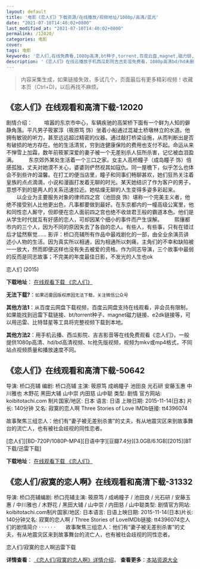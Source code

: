 ```yaml
---
layout: default
title: '电影《恋人们》下载资源/在线播放/视频地址/1080p/高清/蓝光'
date: "2021-07-10T14:40:02+0800"
last_modified_at: "2021-07-10T14:40:02+0800"
permalink: /12020/
categories: 电影
cover:
tags: 电影
keywords: '恋人们,在线免费看,1080p高清,bt种子,torrent,百度云盘,magnet,磁力链,迅雷下载资源'
description: '《恋人们》在线云播放手机西瓜影院吉吉影音免费看，1080p高清bd/hd未删减完整版和tc抢先枪版，mkv/mp4格式，附带bt/torrent种子、magnet/磁力链、百度云盘、网盘资源迅雷下载链接'
---
```


>内容采集生成，如果链接失效，多试几个，页面最后有更多精彩视频！收藏本页（Ctrl+D)，以后再找不麻烦。


## 《恋人们》在线观看和高清下载-12020

剧情介绍： 　　喧嚣的东京市中心，车辆疾驰的高架桥下面有一个鲜为人知的僻静角落。平凡男子筱冢淳（筱原笃 饰）坐着小船通过混凝土桥墩林立的水道。他拥有敏锐的听力，甚至远远超过精密的仪器。通过敲打桥梁设施，从而判断出是否有破损的地方存在。他的生活清贫，穷到连健康保险的费用也支付不起。命运从来不惮雪上加霜，数年前筱冢深爱的妻子被一个无差别杀人狂所杀害，记忆被血泪盈满。 　　东京郊外某处生活着一个三口之家。女主人高桥瞳子（成岛瞳子 饰）倍感孤独，丈夫对她漠不关心，婆婆则俨然视其如寇仇。同一屋檐下，似乎怎么也体会不到些许的温馨。在打工的便当店里，瞳子和同事们畅聊甚欢，她们狂热关注着皇族的点点滴滴，小说和漫画打发着无聊的时光。某天她结识了作为客户的男子，意想不到的是两人的关系迅速拉近。她枯燥无聊的人生变得多姿多彩起来。 　　以企业为主要服务对象的律师四之宫（池田良 饰）堪称一个完美主义者，他绝不接受别人比他更出色，凡事都要做到最好。在东京都内的一幢高级公寓里，他和同性恋人厮守，但即便在恋人面前四之宫也绝不收敛君王般的霸道本色。他们是从学生时代就互有好感的恋人，可却因某个细小的事件而产生误解。 　　熙攘都市内的三个人，因为不同的原因失去了各自的恋人。有些人，有些事，只有在错过后才猛然察觉…… 影评：桥口亮辅所有作品中最戏剧化的一部，由全业余演员讲述小人物的生活。因为真实所以相通，因为相通所以刺痛，主角们的不幸和缺陷被一一放大，然而即便这样也没有失去被爱的资格。作为同志导演，三个故事中最弱的反而是同志故事；不完美的年度最佳日影，不发光的人生也ok


恋人们 (2015)

**下载地址**： [在线观看下载 《恋人们》](https://www.btbtdy.me/btdy/dy7296.html) 


**无法下载?**：`如果迅雷因版权原因无法下载，关注微信公众号 `

**其他方法1**：从百度云网盘下载视频，百度云网盘支持在线观看，非会员有限制，如果能找到迅雷下载链接、bt/torrent种子、magnet磁力链接、e2dk链接等，可以用迅雷、比特彗星等工具将完整视频下载到本地。

**其他方法2**：用手机云播、西瓜影院、吉吉影音等在线免费观看《恋人们》，一般提供1080p高清、hd/bd高清视频、tc抢先版视频，视频为mkv或mp4格式，不同站点视频质量和播放速度不同。


## 《恋人们》在线观看和高清下载-50642

导演: 桥口亮辅 编剧: 桥口亮辅 主演: 筱原笃 成嶋瞳子 池田良 光石研 安藤玉惠 中川雅也 木野花 黑田大辅 山中崇 内田慈 山中聪 类型: 剧情 官方网站: koibitotachi.com 制片国家/地区: 日本 语言: 日语 上映日期: 2015-11-14(日本) 片长: 140分钟 又名: 寂寞的恋人啊 Three Stories of Love IMDb链接: tt4396074

故事聚焦三组恋人：他们有“妻子被无差别杀害”的丈夫，有从地震灾区来到故事舞台的流亡人，也有被社会歧视的同性恋者。


[恋人们][BD-720P/1080P-MP4][日语中字][豆瓣7.4分][3.0GB/6.1GB][2015][BT下载/迅雷下载]

**下载地址**： [在线观看下载 《恋人们》](https://www.btdx8.com/torrent/three_stories_of_love_2015.html) 


## 《恋人们/寂寞的恋人啊》在线观看和高清下载-31332

导演: 桥口亮辅编剧: 桥口亮辅主演: 筱原笃 / 成嶋瞳子 / 池田良 / 光石研 / 安藤玉惠 / 中川雅也 / 木野花 / 黑田大辅 / 山中崇 / 内田慈 / 山中聪类型: 剧情官方网站: koibitotachi.com制片国家/地区: 日本语言: 日语上映日期: 2015-11-14(日本)片长: 140分钟又名: 寂寞的恋人啊 / Three Stories of LoveIMDb链接: tt4396074恋人们的剧情简介  ·  ·  ·  ·  ·  ·　　故事聚焦三组恋人：他们有“妻子被无差别杀害”的丈夫，有从地震灾区来到故事舞台的流亡人，也有被社会歧视的同性恋者。


恋人们/寂寞的恋人啊迅雷下载

**详情查看**： [《恋人们/寂寞的恋人啊》详情介绍](/movie/31332/)， **查看更多**：[本站资源大全](/movie/t/all/)

